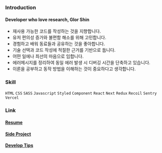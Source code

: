 ### Introduction
#### Developer who love research, Glor Shin
- 재사용 가능한 코드를 작성하는 것을 지향합니다.
- 유저 편의성 증가와 불편함 해소를 위해 고민합니다.
- 경험하고 배워 동료들과 공유하는 것을 좋아합니다.
- 기술 선택과 코드 작성에 적절한 근거를 기반으로 둡니다.
- 어떤 일에나 최선의 마음으로 임합니다.
- 에러메시지를 정리하여 동일 에러 발생 시 디버깅 시간을 단축하고 있습니다.
- 이론을 공부하고 동작 방법을 이해하는 것이 중요하다고 생각합니다.

### Skill
`HTML` `CSS` `SASS` `Javascript` `Styled` `Component` `React` `Next` `Redux` `Recoil` `Sentry` `Vercel`

### Link
#### [Resume](https://youngkwnag.notion.site/6ff59ef05099400bae9ae332d00ca603)
#### [Side Project](https://youngkwnag.notion.site/Side-Project-6b16a115d19a4657befe462e15ebc881)
#### [Develop Tips](https://youngkwnag.notion.site/Develop-Tips-8d5627f800e94ce59d9c659009c2f363)
